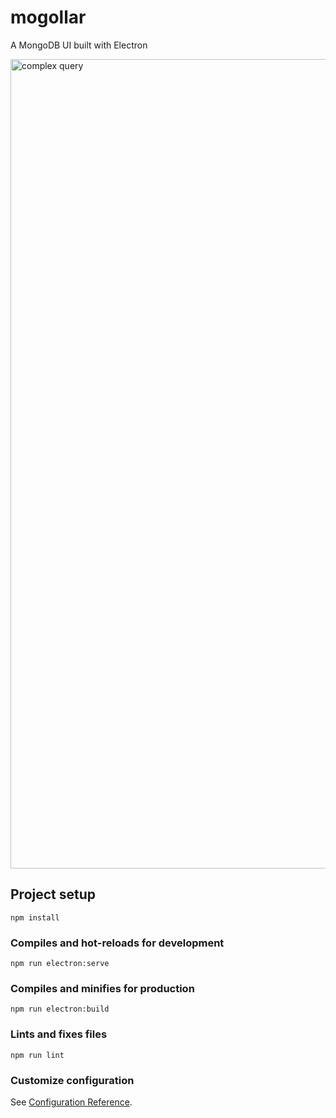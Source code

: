 # mogollar

A MongoDB UI built with Electron

<img width="1295" alt="complex query" src="https://user-images.githubusercontent.com/698308/90318588-dd744e80-df31-11ea-837f-c9521b678f43.png">

## Project setup

```
npm install
```

### Compiles and hot-reloads for development

```
npm run electron:serve
```

### Compiles and minifies for production

```
npm run electron:build
```

### Lints and fixes files

```
npm run lint
```

### Customize configuration

See [Configuration Reference](https://cli.vuejs.org/config/).
